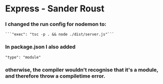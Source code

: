 # Express - Sander Roust

### I changed the run config for nodemon to:

    ```"exec": "tsc -p . && node ./dist/server.js"```
### In package.json I also added

```"type": "module"``` 
### otherwise, the compiler wouldn't recognise that it's a module, and therefore throw a compiletime error.
